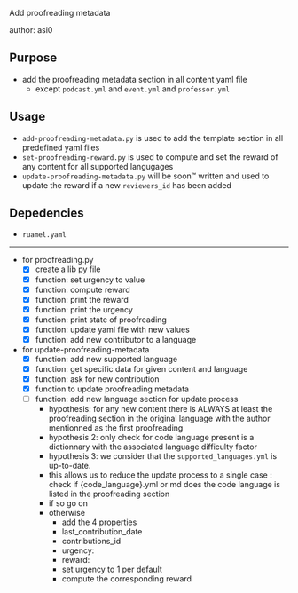 Add proofreading metadata

author: asi0

## Purpose

- add the proofreading metadata section in all content yaml file
  - except `podcast.yml` and `event.yml` and `professor.yml`

## Usage

- `add-proofreading-metadata.py` is used to add the template section in all predefined yaml files
- `set-proofreading-reward.py` is used to compute and set the reward of any content for all supported langugages
- `update-proofreading-metadata.py` will be soon™ written and used to update the reward if a new `reviewers_id` has been added

## Depedencies

- `ruamel.yaml`

---

- for proofreading.py
  - [x] create a lib py file
  - [x] function: set urgency to value
  - [x] function: compute reward
  - [x] function: print the reward
  - [x] function: print the urgency
  - [x] function: print state of proofreading
  - [x] function: update yaml file with new values
  - [x] function: add new contributor to a language
- for update-proofreading-metadata
  - [x] function: add new supported language
  - [x] function: get specific data for given content and language
  - [x] function: ask for new contribution
  - [x] function to update proofreading metadata
  - [ ] function: add new language section for update process
    - hypothesis: for any new content there is ALWAYS at least the proofreading section in the original language with the author mentionned as the first proofreading
    - hypothesis 2: only check for code language present is a dictionnary with the associated language difficulty factor
    - hypothesis 3: we consider that the `supported_languages.yml` is up-to-date.
    - this allows us to reduce the update process to a single case : check if {code_language}.yml or md does the code language is listed in the proofreading section
    - if so go on
    - otherwise
      - add the 4 properties
      - last_contribution_date
      - contributions_id
      - urgency:
      - reward:
      - set urgency to 1 per default
      - compute the corresponding reward
